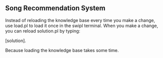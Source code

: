 ## Song Recommendation System


Instead of reloading the knowledge base every time you make a change, use load.pl to load it once in the swipl terminal. When you make a change, you can reload solution.pl by typing:

[solution].

Because loading the knowledge base takes some time.
